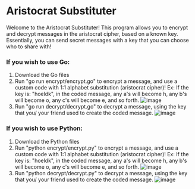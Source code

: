 # Aristocrat Substituter
Welcome to the Aristocrat Substituter! This program allows you to encrypt and decrypt messages in the aristocrat cipher, based on a known key.
Essentially, you can send secret messages with a key that you can choose who to share with!

### If you wish to use Go:
1. Download the Go files
2. Run "go run encrypt/encrypt.go" to encrypt a message, and use a custom code with 1:1 alphabet substitution (aristocrat cipher)!
   Ex: If the key is: "hoeldk", in the coded message, any a's will become h, any b's will become o, any c's will become e, and so forth.
![image](https://github.com/user-attachments/assets/e65d679f-8bfa-437e-ac1e-604a70228b9e)
4. Run "go run decrypt/decrypt.go" to decrypt a message, using the key that you/ your friend used to create the coded message.
![image](https://github.com/user-attachments/assets/6ed10859-20bf-4063-9ded-12f88218db2b)

### If you wish to use Python:
1. Download the Python files
2. Run "python encrypt/encrypt.py" to encrypt a message, and use a custom code with 1:1 alphabet substitution (aristocrat cipher)!
   Ex: If the key is: "hoeldk", in the coded message, any a's will become h, any b's will become o, any c's will become e, and so forth.
![image](https://github.com/user-attachments/assets/3f0ca0a4-73b8-4013-87b0-a02bac5346a8)
3. Run "python decrypt/decrypt.py" to decrypt a message, using the key that you/ your friend used to create the coded message.
![image](https://github.com/user-attachments/assets/2b754cc2-8ce9-48c0-b892-0a6e3fedaab6)
